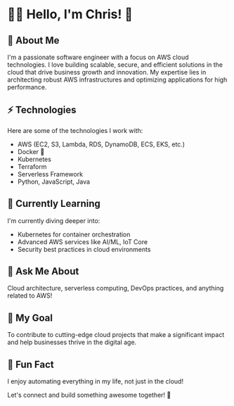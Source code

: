 # 👨‍💻 Hello, I'm Chris! 👋

## 🚀 About Me
I'm a passionate software engineer with a focus on AWS cloud technologies. I love building scalable, secure, and efficient solutions in the cloud that drive business growth and innovation. My expertise lies in architecting robust AWS infrastructures and optimizing applications for high performance.

## ⚡ Technologies
Here are some of the technologies I work with:
- AWS (EC2, S3, Lambda, RDS, DynamoDB, ECS, EKS, etc.)
- Docker 🐳
- Kubernetes
- Terraform
- Serverless Framework
- Python, JavaScript, Java

## 🌱 Currently Learning
I'm currently diving deeper into:
- Kubernetes for container orchestration
- Advanced AWS services like AI/ML, IoT Core
- Security best practices in cloud environments

## 💬 Ask Me About
Cloud architecture, serverless computing, DevOps practices, and anything related to AWS!

## 🎯 My Goal
To contribute to cutting-edge cloud projects that make a significant impact and help businesses thrive in the digital age.

## 🌟 Fun Fact
I enjoy automating everything in my life, not just in the cloud!

Let's connect and build something awesome together! 🚀
